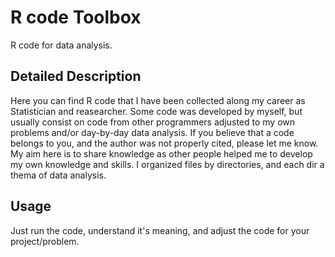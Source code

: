 # R code Toolbox
R code for data analysis.
## Detailed Description
Here you can find R code that I have been collected along my career as 
Statistician and reasearcher. Some code was developed by myself, but
usually consist on code from other programmers adjusted to my own
problems and/or day-by-day data analysis.
If you believe that a code belongs to you, and the author was not
properly cited, please let me know. My aim here is to share knowledge
as other people helped me to develop my own knowledge and skills.
I organized files by directories, and each dir a thema of data analysis.
## Usage
Just run the code, understand it's meaning, and adjust the code for your project/problem.
